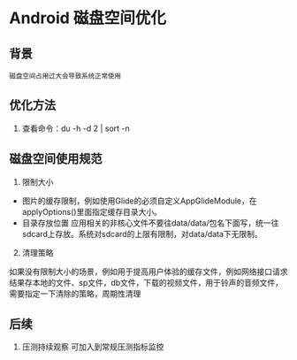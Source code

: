 # Android 磁盘空间优化

## 背景 
    磁盘空间占用过大会导致系统正常使用

## 优化方法

1. 查看命令：du -h -d 2 | sort -n

## 磁盘空间使用规范
1. 限制大小

* 图片的缓存限制，例如使用Glide的必须自定义AppGlideModule，在applyOptions()里面指定缓存目录大小。
* 目录存放位置
应用相关的非核心文件不要往data/data/包名下面写，统一往sdcard上存放。系统对sdcard的上限有限制，对data/data下无限制。

2. 清理策略

如果没有限制大小的场景，例如用于提高用户体验的缓存文件，例如网络接口请求结果存本地的文件、sp文件，db文件，下载的视频文件，用于铃声的音频文件，需要指定一下清除的策略，周期性清理

## 后续
1. 压测持续观察
    可加入到常规压测指标监控
